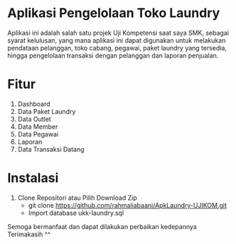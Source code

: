 # Aplikasi Pengelolaan Toko Laundry
Aplikasi ini adalah salah satu projek Uji Kompetensi saat saya SMK, sebagai syarat kelulusan, yang mana aplikasi ini dapat digunakan untuk melakukan pendataan pelanggan, toko cabang, pegawai, paket laundry yang tersedia, hingga pengelolaan transaksi dengan pelanggan dan laporan penjualan.

# Fitur
1. Dashboard
2. Data Paket Laundry
3. Data Outlet
4. Data Member
5. Data Pegawai
6. Laporan
7. Data Transaksi Datang

# Instalasi
1. Clone Repositori atau Pilih Download Zip
   - git clone https://github.com/rahmaliabaani/ApkLaundry-UJIKOM.git
   - Import database ukk-laundry.sql

Semoga bermanfaat dan dapat dilakukan perbaikan kedepannya
Terimakasih ^^
